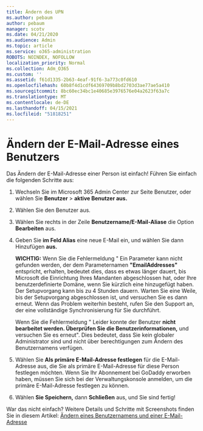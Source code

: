 ```yaml
---
title: Ändern des UPN
ms.author: pebaum
author: pebaum
manager: scotv
ms.date: 04/21/2020
ms.audience: Admin
ms.topic: article
ms.service: o365-administration
ROBOTS: NOINDEX, NOFOLLOW
localization_priority: Normal
ms.collection: Adm_O365
ms.custom: ''
ms.assetid: f61d1335-2b63-4eaf-91f6-3a773c0fd610
ms.openlocfilehash: 60b8f4d1cdf64369709b8bd2703d3ae77ae5a410
ms.sourcegitcommit: 8bc60ec34bc1e40685e3976576e04a2623f63a7c
ms.translationtype: MT
ms.contentlocale: de-DE
ms.lasthandoff: 04/15/2021
ms.locfileid: "51818251"
---
```

# <a name="change-a-users-email-address"></a>Ändern der E-Mail-Adresse eines Benutzers

Das Ändern der E-Mail-Adresse einer Person ist einfach! Führen Sie einfach die folgenden Schritte aus:
  
1. Wechseln Sie im Microsoft 365 [](https://go.microsoft.com/fwlink/p/?linkid=834822) Admin Center zur Seite Benutzer, oder wählen Sie **Benutzer** \> **aktive Benutzer aus.**
    
2. Wählen Sie den Benutzer aus.
    
3. Wählen Sie rechts in der Zeile **Benutzername/E-Mail-Aliase** die Option **Bearbeiten** aus.
    
4. Geben Sie **im Feld Alias** eine neue E-Mail ein, und wählen Sie dann Hinzufügen **aus.**
    
    **WICHTIG:** Wenn Sie die Fehlermeldung " Ein Parameter kann nicht gefunden werden, der dem Parameternamen **"EmailAddresses"** entspricht, erhalten, bedeutet dies, dass es etwas länger dauert, bis Microsoft die Einrichtung Ihres Mandanten abgeschlossen hat, oder Ihre benutzerdefinierte Domäne, wenn Sie kürzlich eine hinzugefügt haben. Der Setupvorgang kann bis zu 4 Stunden dauern. Warten Sie eine Weile, bis der Setupvorgang abgeschlossen ist, und versuchen Sie es dann erneut. Wenn das Problem weiterhin besteht, rufen Sie den Support an, der eine vollständige Synchronisierung für Sie durchführt.
    
    Wenn Sie die Fehlermeldung " Leider konnte der Benutzer **nicht bearbeitet werden. Überprüfen Sie die Benutzerinformationen,** und versuchen Sie es erneut". Dies bedeutet, dass Sie kein globaler Administrator sind und nicht über berechtigungen zum Ändern des Benutzernamens verfügen.
    
5. Wählen Sie **Als primäre E-Mail-Adresse festlegen** für die E-Mail-Adresse aus, die Sie als primäre E-Mail-Adresse für diese Person festlegen möchten. Wenn Sie Ihr Abonnement bei GoDaddy erworben haben, müssen Sie sich bei der Verwaltungskonsole anmelden, um die primäre E-Mail-Adresse festlegen zu können. 
    
6. Wählen **Sie Speichern,** dann **Schließen** aus, und Sie sind fertig!
    
War das nicht einfach? Weitere Details und Schritte mit Screenshots finden Sie in diesem Artikel: [Ändern eines Benutzernamens und einer E-Mail-Adresse](https://docs.microsoft.com/microsoft-365/admin/add-users/change-a-user-name-and-email-address)
  

